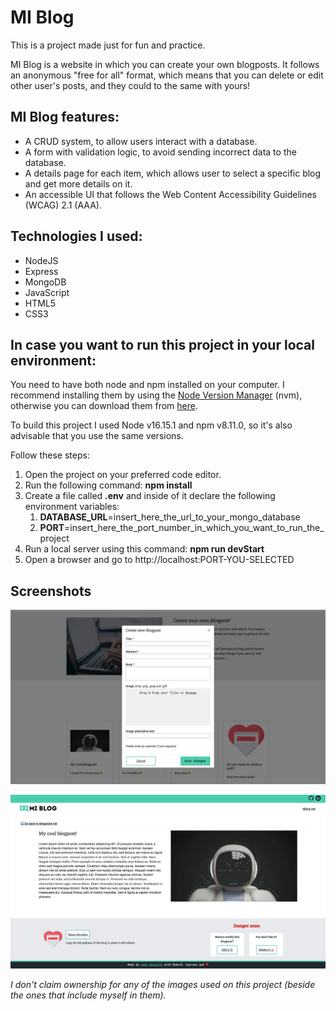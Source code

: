 # MI Blog
This is a project made just for fun and practice.

MI Blog is a website in which you can create your own blogposts. It follows an anonymous "free for all" format, which means that you can delete or edit other user's posts, and they could to the same with yours! 

## MI Blog features: 
* A CRUD system, to allow users interact with a database.
* A form with validation logic, to avoid sending incorrect data to the database. 
* A details page for each item, which allows user to select a specific blog and get more details on it.
* An accessible UI that follows the Web Content Accessibility Guidelines (WCAG) 2.1 (AAA).

## Technologies I used: 
* NodeJS
* Express 
* MongoDB 
* JavaScript
* HTML5
* CSS3

## In case you want to run this project in your local environment:
You need to have both node and npm installed on your computer. I recommend installing them by using the [Node Version Manager](https://github.com/nvm-sh/nvm) (nvm), otherwise you can download them from [here](https://nodejs.org/en). 

To build this project I used Node v16.15.1 and npm v8.11.0, so it's also advisable that you use the same versions. 

Follow these steps: 
1. Open the project on your preferred code editor. 
2. Run the following command: **npm install** 
3. Create a file called **.env** and inside of it declare the following environment variables: 
    1. **DATABASE_URL**=insert_here_the_url_to_your_mongo_database
    2. **PORT**=insert_here_the_port_number_in_which_you_want_to_run_the_project
4. Run a local server using this command: **npm run devStart** 
5. Open a browser and go to http://localhost:PORT-YOU-SELECTED

## Screenshots
![Screenshot of M.I. Blog 1 of 2. Showing the form modal users would fill to create a new blogpost.](./public/assets/screenshot1.png)

![Screenshot of M.I. Blog 2 of 2. Showing how a blogpost, with a lorem ipsum body and a placeholder image.](./public/assets/screenshot2.png)

_I don't claim ownership for any of the images used on this project (beside the ones that include myself in them)._
